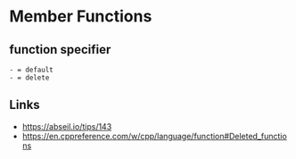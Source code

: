 # Member Functions

## function specifier

    - = default
    - = delete

## Links

- <https://abseil.io/tips/143>
- <https://en.cppreference.com/w/cpp/language/function#Deleted_functions>
